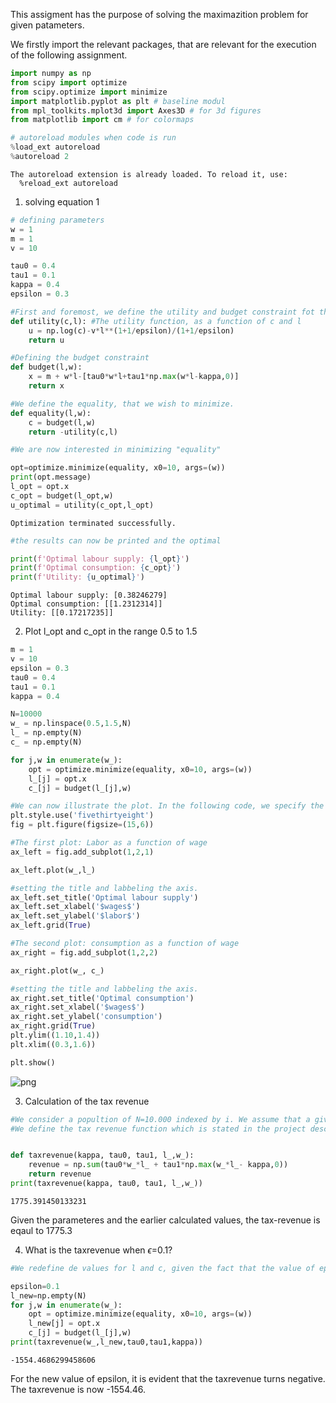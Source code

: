 This assigment has the purpose of solving the maximazition problem for given patameters. 

We firstly import the relevant packages, that are relevant for the execution of the following assignment. 


```python
import numpy as np
from scipy import optimize
from scipy.optimize import minimize
import matplotlib.pyplot as plt # baseline modul
from mpl_toolkits.mplot3d import Axes3D # for 3d figures
from matplotlib import cm # for colormaps

# autoreload modules when code is run
%load_ext autoreload
%autoreload 2
```

    The autoreload extension is already loaded. To reload it, use:
      %reload_ext autoreload


1) solving equation 1


```python
# defining parameters
w = 1
m = 1 
v = 10 

tau0 = 0.4 
tau1 = 0.1 
kappa = 0.4
epsilon = 0.3 
```


```python
#First and foremost, we define the utility and budget constraint fot the given parameteres. 
def utility(c,l): #The utility function, as a function of c and l 
    u = np.log(c)-v*l**(1+1/epsilon)/(1+1/epsilon)
    return u 

#Defining the budget constraint
def budget(l,w):
    x = m + w*l-[tau0*w*l+tau1*np.max(w*l-kappa,0)]
    return x

#We define the equality, that we wish to minimize. 
def equality(l,w):
    c = budget(l,w)
    return -utility(c,l)
```


```python
#We are now interested in minimizing "equality"

opt=optimize.minimize(equality, x0=10, args=(w))
print(opt.message)
l_opt = opt.x
c_opt = budget(l_opt,w)
u_optimal = utility(c_opt,l_opt)
```

    Optimization terminated successfully.



```python
#the results can now be printed and the optimal

print(f'Optimal labour supply: {l_opt}')
print(f'Optimal consumption: {c_opt}')
print(f'Utility: {u_optimal}')
```

    Optimal labour supply: [0.38246279]
    Optimal consumption: [[1.2312314]]
    Utility: [[0.17217235]]


2) Plot l_opt and c_opt in the range 0.5 to 1.5


```python
m = 1
v = 10
epsilon = 0.3
tau0 = 0.4
tau1 = 0.1
kappa = 0.4

N=10000
w_ = np.linspace(0.5,1.5,N)
l_ = np.empty(N)
c_ = np.empty(N)

for j,w in enumerate(w_):
    opt = optimize.minimize(equality, x0=10, args=(w))
    l_[j] = opt.x
    c_[j] = budget(l_[j],w)
```


```python
#We can now illustrate the plot. In the following code, we specify the colours and grid formats. 
plt.style.use('fivethirtyeight')
fig = plt.figure(figsize=(15,6))

#The first plot: Labor as a function of wage
ax_left = fig.add_subplot(1,2,1)

ax_left.plot(w_,l_)

#setting the title and labbeling the axis. 
ax_left.set_title('Optimal labour supply')
ax_left.set_xlabel('$wages$')
ax_left.set_ylabel('$labor$')
ax_left.grid(True)

#The second plot: consumption as a function of wage
ax_right = fig.add_subplot(1,2,2)

ax_right.plot(w_, c_)

#setting the title and labbeling the axis. 
ax_right.set_title('Optimal consumption')
ax_right.set_xlabel('$wages$')
ax_right.set_ylabel('consumption')
ax_right.grid(True)
plt.ylim((1.10,1.4))
plt.xlim((0.3,1.6))

plt.show()
```


![png](output_10_0.png)


3) Calculation of the tax revenue


```python
#We consider a popultion of N=10.000 indexed by i. We assume that a given wage sample are uniformly distributed.
#We define the tax revenue function which is stated in the project description


def taxrevenue(kappa, tau0, tau1, l_,w_):
    revenue = np.sum(tau0*w_*l_ + tau1*np.max(w_*l_- kappa,0))
    return revenue 
print(taxrevenue(kappa, tau0, tau1, l_,w_))
```

    1775.391450133231


Given the parameteres and the earlier calculated values, the tax-revenue is eqaul to 1775.3 

4) What is the taxrevenue when $\epsilon$=0.1?


```python
#We redefine de values for l and c, given the fact that the value of epsilon has a effect through these variables. 

epsilon=0.1
l_new=np.empty(N)
for j,w in enumerate(w_):
    opt = optimize.minimize(equality, x0=10, args=(w))
    l_new[j] = opt.x
    c_[j] = budget(l_[j],w)
print(taxrevenue(w_,l_new,tau0,tau1,kappa))
```

    -1554.4686299458606


For the new value of epsilon, it is evident that the taxrevenue turns negative. The taxrevenue is now -1554.46.
